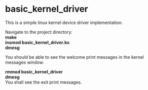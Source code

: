 # basic_kernel_driver
This is a simple linux kernel device driver implementation.

Navigate to the project directory:\
**make**\
**insmod basic_kernel_driver.ko**\
**dmesg**

You should be able to see the welcome print messages in the kernel messages window.

**rmmod basic_kernel_driver**\
**dmesg**\
You shall see the exit print messages.
